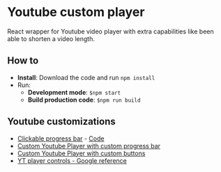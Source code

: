 # Youtube custom player
React wrapper for Youtube video player with extra capabilities like been able to shorten a video length.

## How to

* **Install**: Download the code and run `npm install`
* Run:
  * **Development mode**: `$npm start`
  * **Build production code**: `$npm run build`

## Youtube customizations

* [Clickable progress bar](http://stackoverflow.com/questions/28311631/determine-click-position-on-progress-bar) - [Code](http://jsfiddle.net/36rek2rh/)
* [Custom Youtube Player with custom progress bar](http://jsbin.com/xexudel/edit?html,css,js,output)
* [Custom Youtube Player with custom buttons](https://jsfiddle.net/Lbfxgxac/20/)
* [YT player controls - Google reference](https://developers.google.com/youtube/player_parameters#controls)

